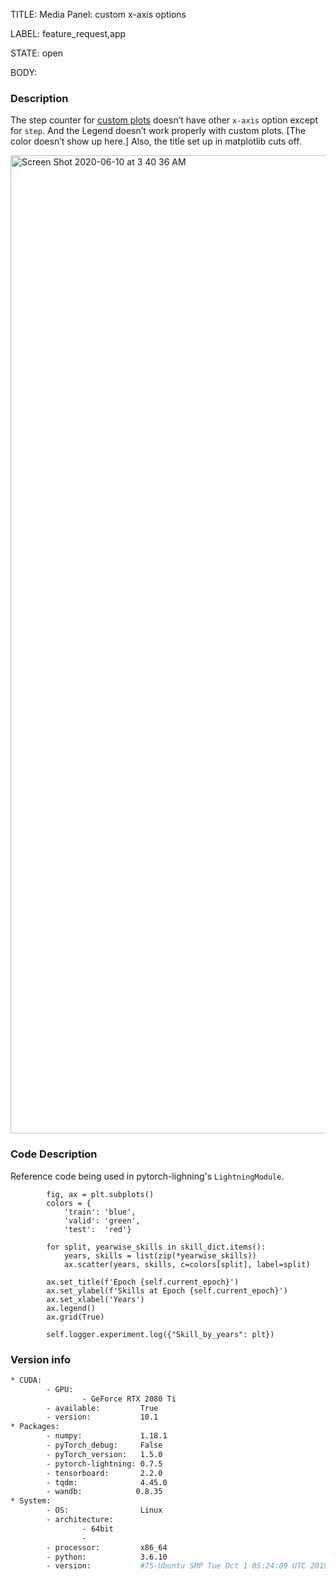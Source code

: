 TITLE:
Media Panel: custom x-axis options

LABEL:
feature_request,app

STATE:
open

BODY:
### Description
The step counter for [custom plots](https://docs.wandb.com/library/log#custom-plots) doesn’t have other `x-axis` option except for `step`.
And the Legend doesn’t work properly with custom plots. [The color doesn’t show up here.]
Also, the title set up in matplotlib cuts off.

<img width="1565" alt="Screen Shot 2020-06-10 at 3 40 36 AM" src="https://user-images.githubusercontent.com/8372098/84241395-68b60b80-aacd-11ea-8c23-f40262566d18.png">


### Code Description
Reference code being used in pytorch-lighning's `LightningModule`.
```
        fig, ax = plt.subplots()
        colors = {
            'train': 'blue',
            'valid': 'green',
            'test':  'red'}

        for split, yearwise_skills in skill_dict.items():
            years, skills = list(zip(*yearwise_skills))
            ax.scatter(years, skills, c=colors[split], label=split)

        ax.set_title(f'Epoch {self.current_epoch}')
        ax.set_ylabel(f'Skills at Epoch {self.current_epoch}')
        ax.set_xlabel('Years')
        ax.legend()
        ax.grid(True)

        self.logger.experiment.log({"Skill_by_years": plt})
```


### Version info

```bash
* CUDA:
        - GPU:
                - GeForce RTX 2080 Ti
        - available:         True
        - version:           10.1
* Packages:
        - numpy:             1.18.1
        - pyTorch_debug:     False
        - pyTorch_version:   1.5.0
        - pytorch-lightning: 0.7.5
        - tensorboard:       2.2.0
        - tqdm:              4.45.0
        - wandb:            0.8.35
* System:
        - OS:                Linux
        - architecture:
                - 64bit
                -
        - processor:         x86_64
        - python:            3.6.10
        - version:           #75-Ubuntu SMP Tue Oct 1 05:24:09 UTC 2019
```

